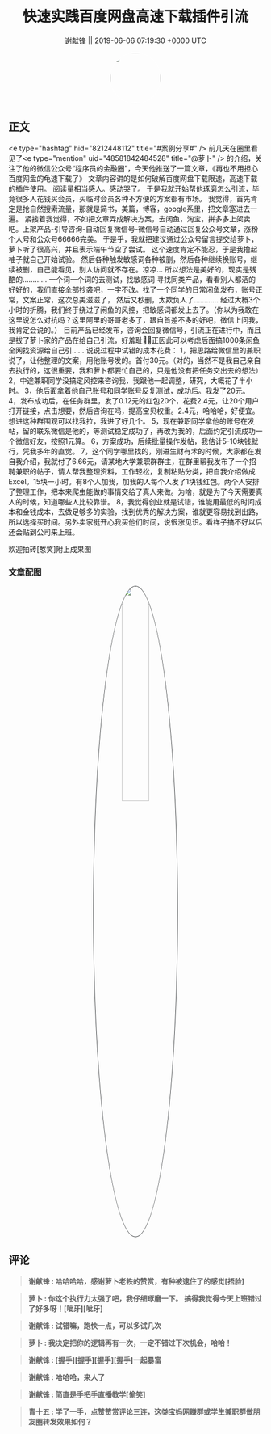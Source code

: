 <h1 align="center">快速实践百度网盘高速下载插件引流</h1>




<p align="center">
    <a>谢献锋 || 2019-06-06 07:19:30 &#43;0000 UTC</a>
</p>

<div align="center">
    <img src="https://images.zsxq.com/Fsy9bdXFzCNic3n5iptfdLJkPtZL?e=1590940799&amp;token=kIxbL07-8jAj8w1n4s9zv64FuZZNEATmlU_Vm6zD:TZTeVUESC-nt0kKjVl7veRDmC-M=" width="100" height="100" style="border:1px solid;border-radius:50%; color:#ffffff"/>
</div>




## 正文

<div>
&lt;e type=&#34;hashtag&#34; hid=&#34;8212448112&#34; title=&#34;#案例分享#&#34; /&gt; 
前几天在圈里看见了&lt;e type=&#34;mention&#34; uid=&#34;48581842484528&#34; title=&#34;@萝卜&#34; /&gt; 的介绍，关注了他的微信公众号“程序员的金融圈”，今天他推送了一篇文章，《再也不用担心百度网盘的龟速下载了》
文章内容讲的是如何破解百度网盘下载限速，高速下载的插件使用。
阅读量相当感人。感动哭了。
于是我就开始帮他琢磨怎么引流，毕竟很多人花钱买会员，买临时会员各种不方便的方案都有市场。
我觉得，首先肯定是抢自然搜索流量，那就是简书，美篇，博客，google系里，把文章塞进去一遍。
紧接着我觉得，不如把文章弄成解决方案，去闲鱼，淘宝，拼多多上架卖吧。上架产品-引导咨询-自动回复微信号-微信号自动通过回复公众号文章，涨粉个人号和公众号66666完美。
于是乎，我就把建议通过公众号留言提交给萝卜，萝卜听了很高兴，并且表示端午节空了尝试。
这个速度肯定不能忍，于是我撸起袖子就自己开始试验。
然后各种触发敏感词各种被删，然后各种继续换账号，继续被删，自己能看见，别人访问就不存在。凉凉…
所以想法是美好的，现实是残酷的…………
一个词一个词的去测试，找敏感词
寻找同类产品，看看别人都活的好好的，我们直接全部抄袭吧，一字不改。找了一个同学的日常闲鱼发布，账号正常，文案正常，这次总美滋滋了，
然后又秒删，太欺负人了…………
经过大概3个小时的折腾，我们终于绕过了闲鱼的风控，把敏感词都发上去了。（你以为我敢在这里说怎么对抗吗？这里阿里的哥哥老多了，跟自首差不多的好吧，微信上问我，我肯定会说的。）
目前产品已经发布，咨询会回复微信号，引流正在进行中，而且是拔了萝卜家的产品在给自己引流，好羞耻🤦‍♂️正因此可以考虑后面搞1000条闲鱼全网找资源给自己引……
说说过程中试错的成本花费：
1，把思路给微信里的兼职说了，让他整理的文案，用他账号发的。首付30元。（对的，当然不是我自己亲自去执行的，这很重要，我和萝卜都要忙自己的，只是他没有把任务交出去的想法）
2，中途兼职同学没搞定风控来咨询我，我跟他一起调整，研究，大概花了半小时。
3，他后面拿着他自己账号和同学账号反复测试，成功后。我发了20元。
4，发布成功后，在任务群里，发了0.12元的红包20个，花费2.4元，让20个用户打开链接，点击想要，然后咨询在吗，提高宝贝权重。2.4元，哈哈哈，好便宜。
想进这种群围观可以找我拉，我进了好几个。
5，现在兼职同学拿他的账号在发帖，留的联系微信是他的，等测试稳定成功了，再改为我的，后面约定引流成功一个微信好友，按照1元算。
6，方案成功，后续批量操作发帖，我估计5-10块钱就行，凭我多年的直觉。
7，这个同学哪里找的，刚进生财有术的时候，大家都在发自我介绍，我就付了6.66元，请某地大学兼职群群主，在群里帮我发布了一个招聘兼职的帖子，请人帮我整理资料，工作轻松，复制粘贴分类，把自我介绍做成Excel。15块一小时。有8个人加我，加我的人每个人发了1块钱红包。两个人安排了整理工作，把本来爬虫能做的事情交给了真人来做。为啥，就是为了今天需要真人的时候，知道哪些人比较靠谱。
8，我觉得创业就是试错，谁能用最低的时间成本和金钱成本，去做足够多的实验，找到优秀的解决方案，谁就更容易找到出路，所以选择买时间。另外卖家挺开心我买他们时间，说很涨见识。看样子搞不好以后还会贴到公司来上班。

欢迎拍砖[憨笑]附上成果图
</div>

### 文章配图

<div class="image" align="center">

<img src="https://images.zsxq.com/Fvk8d4UZm2YkSuJlyOBQFdwIfx2i?imageMogr2/auto-orient/thumbnail/800x/format/jpg/blur/1x0/quality/75&amp;e=1590940799&amp;token=kIxbL07-8jAj8w1n4s9zv64FuZZNEATmlU_Vm6zD:ro-rY4FEv-BVm4-O5rQAFkwRddk=" width="33%" height="33%" style="border:1px solid;border-radius:50%; color:#3c3f41"/>

</div>


## 评论

<div align="left">
<div>

<blockquote >
<span> <strong>谢献锋 : 哈哈哈哈，感谢萝卜老铁的赞赏，有种被逮住了的感觉[捂脸] </strong></span>
</blockquote>

<blockquote >
<span> <strong>萝卜 : 你这个执行力太强了吧，我仔细琢磨一下。
搞得我觉得今天上班错过了好多呀！[呲牙][呲牙] </strong></span>
</blockquote>

<blockquote >
<span> <strong>谢献锋 : 试错嘛，跑快一点，可以多试几次 </strong></span>
</blockquote>

<blockquote >
<span> <strong>萝卜 : 我决定把你的逻辑再有一次，一定不错过下次机会，哈哈！ </strong></span>
</blockquote>

<blockquote >
<span> <strong>谢献锋 : [握手][握手][握手][握手]一起暴富 </strong></span>
</blockquote>

<blockquote >
<span> <strong>谢献锋 : 哈哈哈，来人了 </strong></span>
</blockquote>

<blockquote >
<span> <strong>谢献锋 : 简直是手把手直播教学[偷笑] </strong></span>
</blockquote>

<blockquote >
<span> <strong>青十五 : 学了一手，点赞赞赏评论三连，这类宝妈网赚群或学生兼职群做朋友圈转发效果如何？ </strong></span>
</blockquote>

</div>
</div>